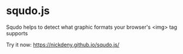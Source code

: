 # squdo.js
Squdo helps to detect what graphic formats your browser's &lt;img&gt; tag supports

Try it now: https://nickdeny.github.io/squdo.js/
